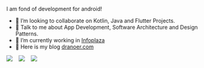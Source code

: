 I am fond of development for android!
- 👯 I’m looking to collaborate on Kotlin, Java and Flutter Projects.
- 💬 Talk to me about App Development, Software Architecture and Design Patterns.
- 🔭 I’m currently working in [Infoplaza](https://www.infoplaza.com/nl/)
- 📢 Here is my blog [dranoer.com](https://www.dranoer.com/)

<a href="https://stackoverflow.com/users/8406709/nazanin-nasab?tab=topactivity">
<img src="https://img.shields.io/badge/Stack_Overflow-FE7A16?style=for-the-badge&logo=stack-overflow&logoColor=white"/></a>
&nbsp;&nbsp;
<a href="https://medium.com/@dranoer">
<img src="https://img.shields.io/badge/Medium-12100E?style=for-the-badge&logo=medium&logoColor=white"/></a>
&nbsp;&nbsp;
<a href="https://open.spotify.com/user/u8o26918va4wwwtdrbcz29lmw?si=ffd6734946884185">
<img src="https://img.shields.io/badge/Spotify-1ED760?&style=for-the-badge&logo=spotify&logoColor=white"/></a>
</p>

<!--
<p align="start">
 <a href="#" alt="Nazanin's github stats">
  <img src="https://github-readme-stats.vercel.app/api?username=dranoer&show_icons=true&theme=chartreuse-dark" />
   &nbsp;&nbsp;&nbsp;&nbsp;    
  <img src="https://github-readme-stats.vercel.app//api/top-langs/?username=dranoer&layout=compact&theme=chartreuse-dark" />
 </a>
</p>
-->

<!-- ### &nbsp;Social

<p align="center"> -->

<!--
**dranoer/dranoer** is a ✨ _special_ ✨ repository because its `README.md` (this file) appears on your GitHub profile.

Here are some ideas to get you started:

- 🔭 I’m currently working on ...
- 🌱 I’m currently learning ...
- 👯 I’m looking to collaborate on ...
- 🤔 I’m looking for help with ...
- 💬 Ask me about ...
- 📫 How to reach me: ...
- 😄 Pronouns: ...
- ⚡ Fun fact: ...
-->
